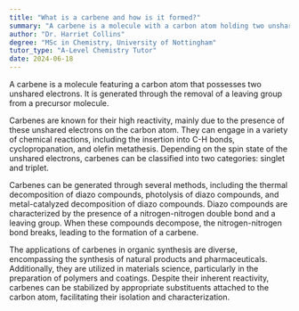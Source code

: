 ```yaml
---
title: "What is a carbene and how is it formed?"
summary: "A carbene is a molecule with a carbon atom holding two unshared electrons, formed by the removal of a leaving group from a precursor molecule."
author: "Dr. Harriet Collins"
degree: "MSc in Chemistry, University of Nottingham"
tutor_type: "A-Level Chemistry Tutor"
date: 2024-06-18
---
```


A carbene is a molecule featuring a carbon atom that possesses two unshared electrons. It is generated through the removal of a leaving group from a precursor molecule.

Carbenes are known for their high reactivity, mainly due to the presence of these unshared electrons on the carbon atom. They can engage in a variety of chemical reactions, including the insertion into C-H bonds, cyclopropanation, and olefin metathesis. Depending on the spin state of the unshared electrons, carbenes can be classified into two categories: singlet and triplet.

Carbenes can be generated through several methods, including the thermal decomposition of diazo compounds, photolysis of diazo compounds, and metal-catalyzed decomposition of diazo compounds. Diazo compounds are characterized by the presence of a nitrogen-nitrogen double bond and a leaving group. When these compounds decompose, the nitrogen-nitrogen bond breaks, leading to the formation of a carbene.

The applications of carbenes in organic synthesis are diverse, encompassing the synthesis of natural products and pharmaceuticals. Additionally, they are utilized in materials science, particularly in the preparation of polymers and coatings. Despite their inherent reactivity, carbenes can be stabilized by appropriate substituents attached to the carbon atom, facilitating their isolation and characterization.
    